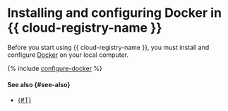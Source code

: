 # Installing and configuring Docker in {{ cloud-registry-name }}

Before you start using {{ cloud-registry-name }}, you must install and configure [Docker](https://www.docker.com/) on your local computer.

{% include [configure-docker](../../../_includes/container-registry/configure-docker.md) %}

#### See also {#see-also}

* [{#T}](authentication.md)
